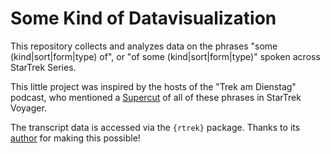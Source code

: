 # Some Kind of Datavisualization
This repository collects and analyzes data on the phrases "some (kind|sort|form|type) of", or "of some (kind|sort|form|type)" spoken across StarTrek Series.

This little project was inspired by the hosts of the "Trek am Dienstag" podcast, who mentioned a [Supercut](https://youtu.be/JwZiezIxCVU) of all of these phrases in StarTrek Voyager.

The transcript data is accessed via the `{rtrek}` package. Thanks to its [author](https://github.com/leonawicz) for making this possible!